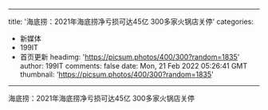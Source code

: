 
---
title: '海底捞：2021年海底捞净亏损可达45亿 300多家火锅店关停'
categories: 
 - 新媒体
 - 199IT
 - 首页更新
headimg: 'https://picsum.photos/400/300?random=1835'
author: 199IT
comments: false
date: Mon, 21 Feb 2022 05:26:41 GMT
thumbnail: 'https://picsum.photos/400/300?random=1835'
---

<div>   
海底捞：2021年海底捞净亏损可达45亿 300多家火锅店关停  
</div>
            